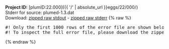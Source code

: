 **Project ID:** [plumID:22.000]({{ '/' | absolute_url }}eggs/22/000/)  
Stderr for source:  plumed-1.3.dat   
Download: [zipped raw stdout](plumed-1.3.dat.plumed.stdout.txt.zip) - [zipped raw stderr](plumed-1.3.dat.plumed.stderr.txt.zip) 
{% raw %}
<pre>
#! Only the first 1000 rows of the error file are shown below
#! To inspect the full error file, please download the zipped raw stderr file above
</pre>
{% endraw %}
